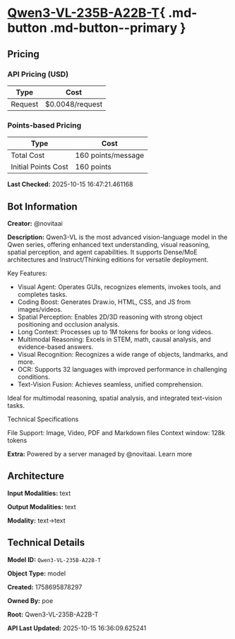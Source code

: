 # [Qwen3-VL-235B-A22B-T](https://poe.com/Qwen3-VL-235B-A22B-T){ .md-button .md-button--primary }

## Pricing

### API Pricing (USD)

| Type | Cost |
|------|------|
| Request | $0.0048/request |

### Points-based Pricing

| Type | Cost |
|------|------|
| Total Cost | 160 points/message |
| Initial Points Cost | 160 points |

**Last Checked:** 2025-10-15 16:47:21.461168


## Bot Information

**Creator:** @novitaai

**Description:** Qwen3-VL is the most advanced vision-language model in the Qwen series, offering enhanced text understanding, visual reasoning, spatial perception, and agent capabilities. It supports Dense/MoE architectures and Instruct/Thinking editions for versatile deployment.

Key Features:
- Visual Agent: Operates GUIs, recognizes elements, invokes tools, and completes tasks.
- Coding Boost: Generates Draw.io, HTML, CSS, and JS from images/videos.
- Spatial Perception: Enables 2D/3D reasoning with strong object positioning and occlusion analysis.
- Long Context: Processes up to 1M tokens for books or long videos.
- Multimodal Reasoning: Excels in STEM, math, causal analysis, and evidence-based answers.
- Visual Recognition: Recognizes a wide range of objects, landmarks, and more.
- OCR: Supports 32 languages with improved performance in challenging conditions.
- Text-Vision Fusion: Achieves seamless, unified comprehension.

Ideal for multimodal reasoning, spatial analysis, and integrated text-vision tasks.

Technical Specifications

File Support: Image, Video, PDF and Markdown files
Context window: 128k tokens

**Extra:** Powered by a server managed by @novitaai. Learn more


## Architecture

**Input Modalities:** text

**Output Modalities:** text

**Modality:** text->text


## Technical Details

**Model ID:** `Qwen3-VL-235B-A22B-T`

**Object Type:** model

**Created:** 1758695878297

**Owned By:** poe

**Root:** Qwen3-VL-235B-A22B-T

**API Last Updated:** 2025-10-15 16:36:09.625241
